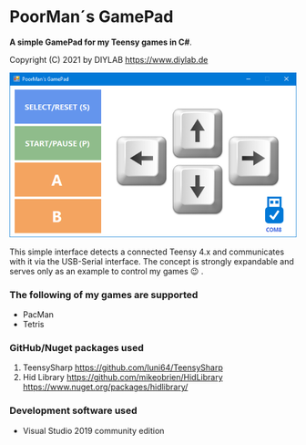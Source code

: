 # PoorMan´s GamePad
 **A simple GamePad for my Teensy games in C#**.

 Copyright (C) 2021 by DIYLAB <https://www.diylab.de>

![](screenshots/gamepad.png)

This simple interface detects a connected Teensy 4.x and communicates with it via the USB-Serial interface.
The concept is strongly expandable and serves only as an example to control my games :wink: .

### The following of my games are supported

- PacMan <Link follows>
- Tetris <Link follows>

### GitHub/Nuget packages used

1. TeensySharp <https://github.com/luni64/TeensySharp>
2. Hid Library <https://github.com/mikeobrien/HidLibrary> <https://www.nuget.org/packages/hidlibrary/>

### Development software used

* Visual Studio 2019 community edition